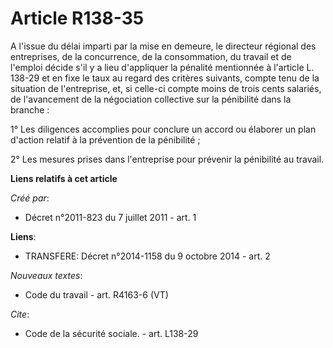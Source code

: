 # Article R138-35

A l'issue du délai imparti par la mise en demeure, le directeur régional des entreprises, de la concurrence, de la
consommation, du travail et de l'emploi décide s'il y a lieu d'appliquer la pénalité mentionnée à l'article L. 138-29 et en
fixe le taux au regard des critères suivants, compte tenu de la situation de l'entreprise, et, si celle-ci compte moins de
trois cents salariés, de l'avancement de la négociation collective sur la pénibilité dans la branche : 

1° Les diligences accomplies pour conclure un accord ou élaborer un plan d'action relatif à la prévention de la pénibilité ; 

2° Les mesures prises dans l'entreprise pour prévenir la pénibilité au travail.

**Liens relatifs à cet article**

_Créé par_:

  - Décret n°2011-823 du 7 juillet 2011 - art. 1

**Liens**:

  - TRANSFERE: Décret n°2014-1158 du 9 octobre 2014 - art. 2

_Nouveaux textes_:

  - Code du travail - art. R4163-6 (VT)

_Cite_:

  - Code de la sécurité sociale. - art. L138-29
